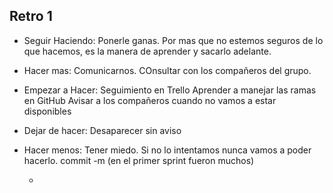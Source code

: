 Retro 1
-------

* Seguir Haciendo:
    Ponerle ganas. Por mas que no estemos seguros de lo que hacemos, es la manera de aprender y sacarlo adelante.
* Hacer mas:
    Comunicarnos.
    COnsultar con los compañeros del grupo.
* Empezar a Hacer:
    Seguimiento en Trello
    Aprender a manejar las ramas en GitHub
    Avisar a los compañeros cuando no vamos a estar disponibles
* Dejar de hacer:
    Desaparecer sin aviso
* Hacer menos:
    Tener miedo. Si no lo intentamos nunca vamos a poder hacerlo.
    commit -m (en el primer sprint fueron muchos)


  +
